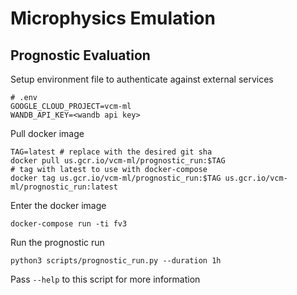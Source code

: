 # Microphysics Emulation


## Prognostic Evaluation

Setup environment file to authenticate against external services
```
# .env
GOOGLE_CLOUD_PROJECT=vcm-ml
WANDB_API_KEY=<wandb api key>
```

Pull docker image

    TAG=latest # replace with the desired git sha
    docker pull us.gcr.io/vcm-ml/prognostic_run:$TAG
    # tag with latest to use with docker-compose
    docker tag us.gcr.io/vcm-ml/prognostic_run:$TAG us.gcr.io/vcm-ml/prognostic_run:latest

Enter the docker image

    docker-compose run -ti fv3

Run the prognostic run

    python3 scripts/prognostic_run.py --duration 1h

Pass `--help` to this script for more information


